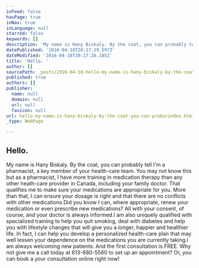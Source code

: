 ```yaml
---
inFeed: false
hasPage: true
inNav: true
inLanguage: null
starred: false
keywords: []
description: 'My name is Hany Biskaly. By the coat, you can probably tell I’m a pharmacist, a key member of your health-care team. You may not know this but as a pharmacist, I have more training in medication therapy than any other heath-care provider in Canada, including your family doctor. That qualifies me to make sure your medications are appropriate for you. More than that, I can ensure your dosage is right and that there are no conflicts with other medications.Did you know I can, where appropriate, renew your medication or even prescribe new medications? All with your consent, of course, and your doctor is always informed.I am also uniquely qualified with specialized training to help you quit smoking, deal with diabetes and help you with lifestyle changes that will give you a longer, happier and healthier life. In fact, I can help you develop a personalized health-care plan that may well lessen your dependence on the medications you are currently taking.I am always welcoming new patients. And the first consultation is FREE. Why not give me a call today at 613-680-5560 to set up an appointment? Or, you can book a your consultation online right now!'
datePublished: '2016-04-18T20:17:29.597Z'
dateModified: '2016-04-18T20:17:26.105Z'
title: 'Hello. '
author: []
sourcePath: _posts/2016-04-18-hello-my-name-is-hany-biskaly-by-the-coat-you-can-proba.md
published: true
authors: []
publisher:
  name: null
  domain: null
  url: null
  favicon: null
url: hello-my-name-is-hany-biskaly-by-the-coat-you-can-proba/index.html
_type: WebPage

---
```

## Hello. 

My name is Hany Biskaly. By the coat, you can probably tell I'm a pharmacist, a key member of your health-care team. You may not know this but as a pharmacist, I have more training in medication therapy than any other heath-care provider in Canada, including your family doctor. That qualifies me to make sure your medications are appropriate for you. More than that, I can ensure your dosage is right and that there are no conflicts with other medications.Did you know I can, where appropriate, renew your medication or even prescribe new medications? All with your consent, of course, and your doctor is always informed.I am also uniquely qualified with specialized training to help you quit smoking, deal with diabetes and help you with lifestyle changes that will give you a longer, happier and healthier life. In fact, I can help you develop a personalized health-care plan that may well lessen your dependence on the medications you are currently taking.I am always welcoming new patients. And the first consultation is FREE. Why not give me a call today at 613-680-5560 to set up an appointment? Or, you can book a your consultation online right now!